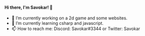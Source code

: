 #### Hi there, I'm Savokar! 👋

<!--
**Savokar/Savokar** is a ✨ _special_ ✨ repository because its `README.md` (this file) appears on your GitHub profile.

Here are some ideas to get you started:
-->

- 🔭 I’m currently working on a 2d game and some websites.
- 🌱 I’m currently learning csharp and javascript.
- 📫 How to reach me: Discord: Savokar#3344 or Twitter: Savokar
